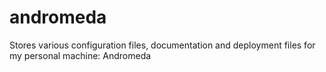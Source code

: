 # andromeda
Stores various configuration files, documentation and deployment files for my personal machine: Andromeda
